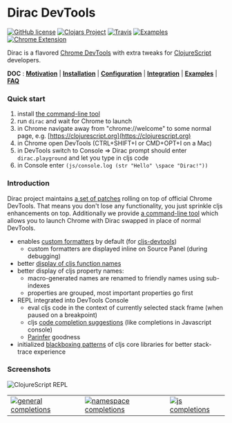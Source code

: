 # Dirac DevTools

[![GitHub license](https://img.shields.io/badge/license-MIT-blue.svg)](license.txt) 
[![Clojars Project](https://img.shields.io/clojars/v/binaryage/dirac.svg)](https://clojars.org/binaryage/dirac) 
[![Travis](https://img.shields.io/travis/binaryage/dirac/master.svg)](https://travis-ci.org/binaryage/dirac) 
[![Examples](https://img.shields.io/badge/project-examples-ff69b4.svg)](https://github.com/binaryage/dirac/tree/master/examples) 
[![Chrome Extension](https://img.shields.io/badge/chrome-extension-ebb338.svg)](https://chrome.google.com/webstore/detail/dirac-devtools/kbkdngfljkchidcjpnfcgcokkbhlkogi)

Dirac is a flavored [Chrome DevTools][1] with extra tweaks for [ClojureScript](https://clojurescript.org) developers.

**DOC** 
: **[Motivation](docs/motivation.md)**
| **[Installation](docs/installation.md)**
| **[Configuration](docs/configuration.md)**
| **[Integration](docs/integration.md)**
| **[Examples](https://github.com/binaryage/dirac/tree/master/examples)**
| **[FAQ](docs/faq.md)**

### Quick start

1. install [the command-line tool](docs/cli.md)
1. run `dirac` and wait for Chrome to launch
1. in Chrome navigate away from "chrome://welcome" to some normal page, e.g. [https://clojurescript.org](https://clojurescript.org)
1. in Chrome open DevTools (CTRL+SHIFT+I or CMD+OPT+I on a Mac)
1. in DevTools switch to Console => Dirac prompt should enter `dirac.playground` and let you type in cljs code
1. in Console enter `(js/console.log (str "Hello" \space "Dirac!"))`

### Introduction

Dirac project maintains [a set of patches][2] rolling on top of official Chrome DevTools.
That means you don't lose any functionality, you just sprinkle cljs enhancements on top. Additionally we 
provide [a command-line tool](docs/cli.md) which allows you to launch Chrome with Dirac swapped in place of normal DevTools.

  * enables [custom formatters][6] by default (for [cljs-devtools][7])
     * custom formatters are displayed inline on Source Panel (during debugging)
  * better [display of cljs function names][8]
  * better display of cljs property names:
    * macro-generated names are renamed to friendly names using sub-indexes
    * properties are grouped, most important properties go first
  * REPL integrated into DevTools Console
    * eval cljs code in the context of currently selected stack frame (when paused on a breakpoint)
    * cljs [code completion suggestions][4] (like completions in Javascript console)
    * [Parinfer][5] goodness
  * initialized [blackboxing patterns](https://developer.chrome.com/devtools/docs/blackboxing) of cljs core libraries for 
    better stack-trace experience

### Screenshots

![ClojureScript REPL][9]

<table>
<tr>
<td><a href="https://box.binaryage.com/dirac-general-completions.png"><img src="https://box.binaryage.com/dirac-general-completions.png" alt="general completions"></a></td>
<td><a href="https://box.binaryage.com/dirac-ns-completions.png"><img src="https://box.binaryage.com/dirac-ns-completions.png" alt="namespace completions"></a></td>
<td><a href="https://box.binaryage.com/dirac-js-completions.png"><img src="https://box.binaryage.com/dirac-js-completions.png" alt="js completions"></a></td>
</tr>
</table>

[1]: https://developer.chrome.com/devtools
[2]: https://github.com/binaryage/dirac/commit/devtools-diff
[4]: https://github.com/binaryage/dirac/releases/tag/v0.4.0
[5]: https://shaunlebron.github.io/parinfer
[6]: https://docs.google.com/document/d/1FTascZXT9cxfetuPRT2eXPQKXui4nWFivUnS_335T3U
[7]: https://github.com/binaryage/cljs-devtools
[8]: https://box.binaryage.com/dirac-non-trivial-beautified-stack-trace.png
[9]: https://box.binaryage.com/dirac-main-01.png
